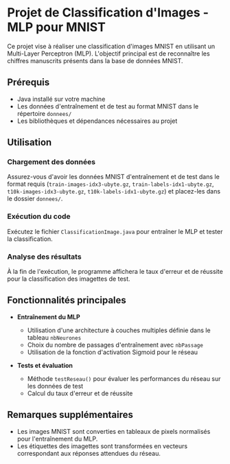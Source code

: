 # Projet de Classification d'Images - MLP pour MNIST

Ce projet vise à réaliser une classification d'images MNIST en utilisant un Multi-Layer Perceptron (MLP). L'objectif principal est de reconnaître les chiffres manuscrits présents dans la base de données MNIST.

## Prérequis

- Java installé sur votre machine
- Les données d'entraînement et de test au format MNIST dans le répertoire `donnees/`
- Les bibliothèques et dépendances nécessaires au projet

## Utilisation

### Chargement des données

Assurez-vous d'avoir les données MNIST d'entraînement et de test dans le format requis (`train-images-idx3-ubyte.gz`, `train-labels-idx1-ubyte.gz`, `t10k-images-idx3-ubyte.gz`, `t10k-labels-idx1-ubyte.gz`) et placez-les dans le dossier `donnees/`.

### Exécution du code

Exécutez le fichier `ClassificationImage.java` pour entraîner le MLP et tester la classification.

### Analyse des résultats

À la fin de l'exécution, le programme affichera le taux d'erreur et de réussite pour la classification des imagettes de test.

## Fonctionnalités principales

- **Entraînement du MLP**
  - Utilisation d'une architecture à couches multiples définie dans le tableau `nbNeurones`
  - Choix du nombre de passages d'entraînement avec `nbPassage`
  - Utilisation de la fonction d'activation Sigmoid pour le réseau

- **Tests et évaluation**
  - Méthode `testReseau()` pour évaluer les performances du réseau sur les données de test
  - Calcul du taux d'erreur et de réussite

## Remarques supplémentaires

- Les images MNIST sont converties en tableaux de pixels normalisés pour l'entraînement du MLP.
- Les étiquettes des imagettes sont transformées en vecteurs correspondant aux réponses attendues du réseau.
